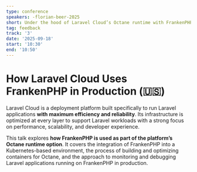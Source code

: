 ```yaml
---
type: conference
speakers: -florian-beer-2025
short: Under the hood of Laravel Cloud’s Octane runtime with FrankenPHP
tag: feedback
track: '3'
date: '2025-09-18'
start: '10:30'
end: '10:50'
---
```


# How Laravel Cloud Uses FrankenPHP in Production (🇺🇸)

Laravel Cloud is a deployment platform built specifically to run Laravel applications **with maximum efficiency and reliability**. Its infrastructure is optimized at every layer to support Laravel workloads with a strong focus on performance, scalability, and developer experience.

This talk explores **how FrankenPHP is used as part of the platform’s Octane runtime option**. It covers the integration of FrankenPHP into a Kubernetes-based environment, the process of building and optimizing containers for Octane, and the approach to monitoring and debugging Laravel applications running on FrankenPHP in production.
